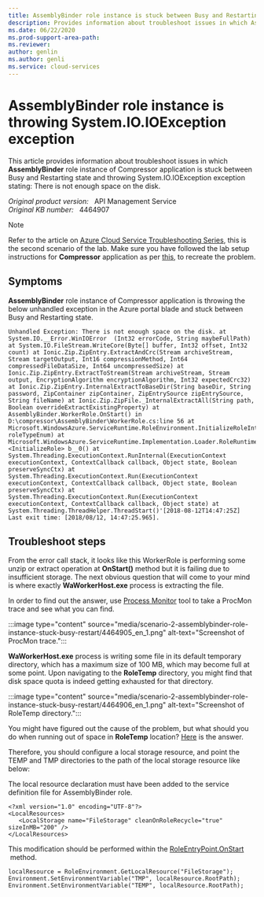```yaml
---
title: AssemblyBinder role instance is stuck between Busy and Restarting state
description: Provides information about troubleshoot issues in which AssemblyBinder role instance of Compressor application is stuck between Busy and Restarting state and throwing System.IO.IOException exception.
ms.date: 06/22/2020
ms.prod-support-area-path: 
ms.reviewer: 
author: genlin
ms.author: genli
ms.service: cloud-services
---
```

# AssemblyBinder role instance is throwing System.IO.IOException exception

This article provides information about troubleshoot issues in which **AssemblyBinder** role instance of Compressor application is stuck between Busy and Restarting state and throwing System.IO.IOException exception stating: There is not enough space on the disk.

_Original product version:_ &nbsp; API Management Service  
_Original KB number:_ &nbsp; 4464907

> [!NOTE]
> Refer to the article on [Azure Cloud Service Troubleshooting Series](https://support.microsoft.com/help/4466645), this is the second scenario of the lab. Make sure you have followed the lab setup instructions for **Compressor** application as per [this](https://github.com/prchanda/compressor), to recreate the problem.

## Symptoms

**AssemblyBinder** role instance of Compressor application is throwing the below unhandled exception in the Azure portal blade and stuck between Busy and Restarting state.

```
Unhandled Exception: There is not enough space on the disk. at System.IO.__Error.WinIOError  (Int32 errorCode, String maybeFullPath) at System.IO.FileStream.WriteCore(Byte[] buffer, Int32 offset, Int32 count) at Ionic.Zip.ZipEntry.ExtractAndCrc(Stream archiveStream, Stream targetOutput, Int16 compressionMethod, Int64 compressedFileDataSize, Int64 uncompressedSize) at Ionic.Zip.ZipEntry.ExtractToStream(Stream archiveStream, Stream output, EncryptionAlgorithm encryptionAlgorithm, Int32 expectedCrc32) at Ionic.Zip.ZipEntry.InternalExtractToBaseDir(String baseDir, String password, ZipContainer zipContainer, ZipEntrySource zipEntrySource, String fileName) at Ionic.Zip.ZipFile._InternalExtractAll(String path, Boolean overrideExtractExistingProperty) at AssemblyBinder.WorkerRole.OnStart() in D:\compressor\AssemblyBinder\WorkerRole.cs:line 56 at Microsoft.WindowsAzure.ServiceRuntime.RoleEnvironment.InitializeRoleInternal(RoleType roleTypeEnum) at Microsoft.WindowsAzure.ServiceRuntime.Implementation.Loader.RoleRuntimeBridge. <InitializeRole> b__0() at System.Threading.ExecutionContext.RunInternal(ExecutionContext executionContext, ContextCallback callback, Object state, Boolean preserveSyncCtx) at System.Threading.ExecutionContext.Run(ExecutionContext executionContext, ContextCallback callback, Object state, Boolean preserveSyncCtx) at System.Threading.ExecutionContext.Run(ExecutionContext executionContext, ContextCallback callback, Object state) at System.Threading.ThreadHelper.ThreadStart()'[2018-08-12T14:47:25Z] Last exit time: [2018/08/12, 14:47:25.965].
```

## Troubleshoot steps

From the error call stack, it looks like this WorkerRole is performing some unzip or extract operation at **OnStart()** method but it is failing due to insufficient storage. The next obvious question that will come to your mind is where exactly **WaWorkerHost.exe** process is extracting the file.

In order to find out the answer, use [Process Monitor](https://docs.microsoft.com/sysinternals/downloads/procmon) tool to take a ProcMon trace and see what you can find.

:::image type="content" source="media/scenario-2-assemblybinder-role-instance-stuck-busy-restart/4464905_en_1.png" alt-text="Screenshot of ProcMon trace.":::

**WaWorkerHost.exe** process is writing some file in its default temporary directory, which has a maximum size of 100 MB, which may become full at some point. Upon navigating to the **RoleTemp** directory, you might find that disk space quota is indeed getting exhausted for that directory.

:::image type="content" source="media/scenario-2-assemblybinder-role-instance-stuck-busy-restart/4464906_en_1.png" alt-text="Screenshot of RoleTemp directory.":::


You might have figured out the cause of the problem, but what should you do when running out of space in **RoleTemp** location? [Here](https://docs.microsoft.com/azure/cloud-services/cloud-services-troubleshoot-default-temp-folder-size-too-small-web-worker-role) is the answer.

Therefore, you should configure a local storage resource, and point the TEMP and TMP directories to the path of the local storage resource like below:

The local resource declaration must have been added to the service definition file for AssemblyBinder role.

```
<?xml version="1.0" encoding="UTF-8"?>
<LocalResources>
   <LocalStorage name="FileStorage" cleanOnRoleRecycle="true" sizeInMB="200" />
</LocalResources>
```

This modification should be performed within the [RoleEntryPoint.OnStart](https://docs.microsoft.com/previous-versions/azure/reference/ee772851(v=azure.100)?redirectedfrom=MSDN)  method.

```
localResource = RoleEnvironment.GetLocalResource("FileStorage");
Environment.SetEnvironmentVariable("TMP", localResource.RootPath);
Environment.SetEnvironmentVariable("TEMP", localResource.RootPath);
```
